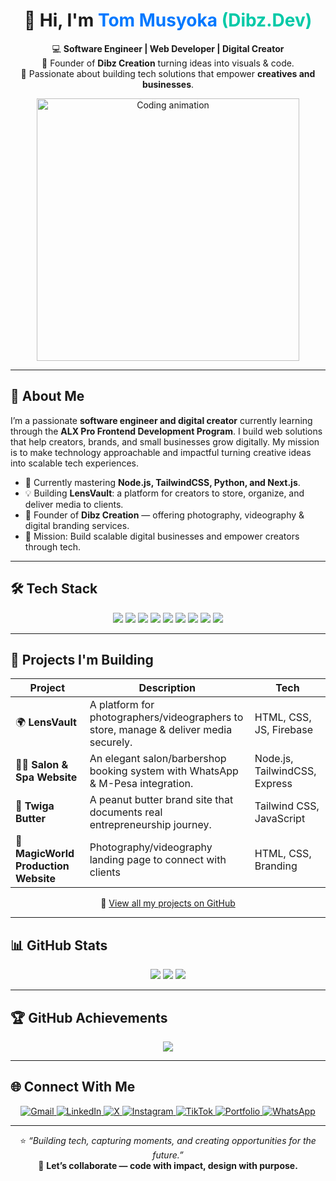 <!--
 🌟 Professional GitHub Profile
 Author: Tom Musyoka (Dibz.Dev)
-->

<div align="center">

<h1>👋 Hi, I'm <span style="color:#0078ff;">Tom Musyoka</span> <span style="color:#00c9a7;">(Dibz.Dev)</span></h1>

<p>
💻 <strong>Software Engineer | Web Developer | Digital Creator</strong><br/>
📸 Founder of <strong>Dibz Creation</strong>  turning ideas into visuals & code.<br/>
🚀 Passionate about building tech solutions that empower <strong>creatives and businesses</strong>.
</p>

<img src="https://media.giphy.com/media/L1R1tvI9svkIWwpVYr/giphy.gif" width="420" alt="Coding animation"/>

</div>

---

## 🧭 **About Me**
<p>
I’m a passionate <strong>software engineer and digital creator</strong> currently learning through the <strong>ALX Pro Frontend Development Program</strong>.  
I build web solutions that help creators, brands, and small businesses grow digitally.  
My mission is to make technology approachable and impactful turning creative ideas into scalable tech experiences.
</p>

<ul>
  <li>🌱 Currently mastering <strong>Node.js, TailwindCSS, Python, and Next.js</strong>.</li>
  <li>💡 Building <strong>LensVault</strong>: a platform for creators to store, organize, and deliver media to clients.</li>
  <li>🎥 Founder of <strong>Dibz Creation</strong> — offering photography, videography & digital branding services.</li>
  <li>🎯 Mission: Build scalable digital businesses and empower creators through tech.</li>
</ul>

---

## 🛠️ **Tech Stack**
<p align="center">
  <img src="https://img.shields.io/badge/HTML5-E34F26?style=for-the-badge&logo=html5&logoColor=white" />
  <img src="https://img.shields.io/badge/CSS3-1572B6?style=for-the-badge&logo=css3&logoColor=white" />
  <img src="https://img.shields.io/badge/JavaScript-F7DF1E?style=for-the-badge&logo=javascript&logoColor=black" />
  <img src="https://img.shields.io/badge/Node.js-339933?style=for-the-badge&logo=nodedotjs&logoColor=white" />
  <img src="https://img.shields.io/badge/TailwindCSS-06B6D4?style=for-the-badge&logo=tailwindcss&logoColor=white" />
  <img src="https://img.shields.io/badge/Next.js-000000?style=for-the-badge&logo=nextdotjs&logoColor=white" />
  <img src="https://img.shields.io/badge/Python-3776AB?style=for-the-badge&logo=python&logoColor=white" />
  <img src="https://img.shields.io/badge/Git-F05032?style=for-the-badge&logo=git&logoColor=white" />
  <img src="https://img.shields.io/badge/VS%20Code-0078D4?style=for-the-badge&logo=visualstudiocode&logoColor=white" />
</p>

---

## 🧩 **Projects I'm Building**
| Project | Description | Tech |
|----------|--------------|------|
| 🌍 **LensVault** | A platform for photographers/videographers to store, manage & deliver media securely. | HTML, CSS, JS, Firebase | COMING SOON
| 💇‍♂️ **Salon & Spa Website** | An elegant salon/barbershop booking system with WhatsApp & M-Pesa integration. | Node.js, TailwindCSS, Express |
| 🥜 **Twiga Butter** | A peanut butter brand site that documents real entrepreneurship journey. | Tailwind CSS, JavaScript |
| 📸 **MagicWorld Production Website** | Photography/videography landing page to connect with clients | HTML, CSS, Branding |

<p align="center">
  🔗 <a href="https://github.com/DibzDev?tab=repositories" target="_blank">View all my projects on GitHub</a>
</p>

---

## 📊 **GitHub Stats**

<div align="center">
  
![](https://github-readme-stats.vercel.app/api?username=DibzDev&theme=tokyonight&show_icons=true&count_private=true)
![](https://github-readme-streak-stats.herokuapp.com/?user=DibzDev&theme=tokyonight)
![](https://github-readme-stats.vercel.app/api/top-langs/?username=DibzDev&layout=compact&theme=radical)

</div>

---

## 🏆 **GitHub Achievements**
<div align="center">

![](https://github-profile-trophy.vercel.app/?username=DibzDev&theme=dracula&no-frame=false&no-bg=false&margin-w=4)

</div>

---

## 🌐 **Connect With Me**
<div align="center">

<a href="mailto:tommusyoka961@gmail.com" target="_blank">
<img src="https://img.shields.io/badge/Gmail-D14836?style=for-the-badge&logo=gmail&logoColor=white" alt="Gmail" />
</a>

<a href="https://www.linkedin.com/in/tom-musyoka-699024378" target="_blank">
<img src="https://img.shields.io/badge/LinkedIn-0078FF?style=for-the-badge&logo=linkedin&logoColor=white" alt="LinkedIn" />
</a>

<a href="https://x.com/dibz_dev?t=2KUpoJW5k-d3V_12GiIspQ&s=09" target="_blank">
<img src="https://img.shields.io/badge/Twitter-1DA1F2?style=for-the-badge&logo=x&logoColor=white" alt="X" />
</a>

<a href="https://www.instagram.com/dibz.dev" target="_blank">
<img src="https://img.shields.io/badge/Instagram-E4405F?style=for-the-badge&logo=instagram&logoColor=white" alt="Instagram" />
</a>

<a href="https://www.tiktok.com/@dibz.dev" target="_blank">
<img src="https://img.shields.io/badge/TikTok-010101?style=for-the-badge&logo=tiktok&logoColor=white" alt="TikTok" />
</a>

<a href="https://dibzdev.github.io/My-Portfolio/" target="_blank">
<img src="https://img.shields.io/badge/Portfolio-000000?style=for-the-badge&logo=About.me&logoColor=white" alt="Portfolio" />
</a>

<a href="https://wa.me/254113013792" target="_blank">
<img src="https://img.shields.io/badge/WhatsApp-25D366?style=for-the-badge&logo=whatsapp&logoColor=white" alt="WhatsApp" />
</a>

</div>

---

<div align="center">

⭐ <em>“Building tech, capturing moments, and creating opportunities for the future.”</em><br/>
💬 <strong>Let’s collaborate — code with impact, design with purpose.</strong>

</div>
